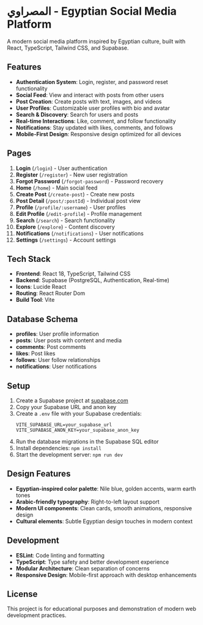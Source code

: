 # المصراوي - Egyptian Social Media Platform

A modern social media platform inspired by Egyptian culture, built with React, TypeScript, Tailwind CSS, and Supabase.

## Features

- **Authentication System**: Login, register, and password reset functionality
- **Social Feed**: View and interact with posts from other users
- **Post Creation**: Create posts with text, images, and videos
- **User Profiles**: Customizable user profiles with bio and avatar
- **Search & Discovery**: Search for users and posts
- **Real-time Interactions**: Like, comment, and follow functionality
- **Notifications**: Stay updated with likes, comments, and follows
- **Mobile-First Design**: Responsive design optimized for all devices

## Pages

1. **Login** (`/login`) - User authentication
2. **Register** (`/register`) - New user registration
3. **Forgot Password** (`/forgot-password`) - Password recovery
4. **Home** (`/home`) - Main social feed
5. **Create Post** (`/create-post`) - Create new posts
6. **Post Detail** (`/post/:postId`) - Individual post view
7. **Profile** (`/profile/:username`) - User profiles
8. **Edit Profile** (`/edit-profile`) - Profile management
9. **Search** (`/search`) - Search functionality
10. **Explore** (`/explore`) - Content discovery
11. **Notifications** (`/notifications`) - User notifications
12. **Settings** (`/settings`) - Account settings

## Tech Stack

- **Frontend**: React 18, TypeScript, Tailwind CSS
- **Backend**: Supabase (PostgreSQL, Authentication, Real-time)
- **Icons**: Lucide React
- **Routing**: React Router Dom
- **Build Tool**: Vite

## Database Schema

- **profiles**: User profile information
- **posts**: User posts with content and media
- **comments**: Post comments
- **likes**: Post likes
- **follows**: User follow relationships
- **notifications**: User notifications

## Setup

1. Create a Supabase project at [supabase.com](https://supabase.com)
2. Copy your Supabase URL and anon key
3. Create a `.env` file with your Supabase credentials:
   ```
   VITE_SUPABASE_URL=your_supabase_url
   VITE_SUPABASE_ANON_KEY=your_supabase_anon_key
   ```
4. Run the database migrations in the Supabase SQL editor
5. Install dependencies: `npm install`
6. Start the development server: `npm run dev`

## Design Features

- **Egyptian-inspired color palette**: Nile blue, golden accents, warm earth tones
- **Arabic-friendly typography**: Right-to-left layout support
- **Modern UI components**: Clean cards, smooth animations, responsive design
- **Cultural elements**: Subtle Egyptian design touches in modern context

## Development

- **ESLint**: Code linting and formatting
- **TypeScript**: Type safety and better development experience
- **Modular Architecture**: Clean separation of concerns
- **Responsive Design**: Mobile-first approach with desktop enhancements

## License

This project is for educational purposes and demonstration of modern web development practices.